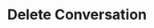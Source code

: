 ---
title: Delete Conversation
excerpt: >-
  Permanently deletes a [Conversation](#schema_conversation). It cannot be
  undone. Also immediately deletes corresponding [Messages](#schema_message).
api:
  file: chat-api.json
  operationId: deleteConversation
deprecated: false
hidden: false
metadata:
  title: ''
  description: ''
  robots: index
next:
  description: ''
---